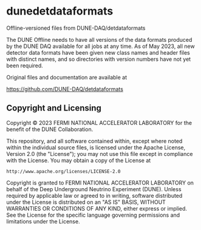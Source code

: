 # dunedetdataformats
Offline-versioned files from DUNE-DAQ/detdataformats

The DUNE Offline needs to have all versions of the data formats produced by the DUNE DAQ available for all jobs at any time.  As of May 2023, all new detector data formats have been given new class names and header files with distinct names, and so directories with version numbers have not yet been required.

Original files and documentation are available at

https://github.com/DUNE-DAQ/detdataformats

## Copyright and Licensing
Copyright © 2023 FERMI NATIONAL ACCELERATOR LABORATORY for the benefit of the DUNE Collaboration.

This repository, and all software contained within, except where noted within the individual source files, is licensed under
the Apache License, Version 2.0 (the "License"); you may not use this
file except in compliance with the License. You may obtain a copy of
the License at

    http://www.apache.org/licenses/LICENSE-2.0

Copyright is granted to FERMI NATIONAL ACCELERATOR LABORATORY on behalf
of the Deep Underground Neutrino Experiment (DUNE). Unless required by
applicable law or agreed to in writing, software distributed under the
License is distributed on an "AS IS" BASIS, WITHOUT WARRANTIES OR
CONDITIONS OF ANY KIND, either express or implied. See the License for
the specific language governing permissions and limitations under the
License.
